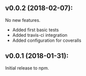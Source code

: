 ## v0.0.2 (2018-02-07):

No new features. 
* Added first basic tests
* Added travis-ci integration
* Added configuration for coveralls

## v0.0.1 (2018-01-31):

Initial release to npm.

